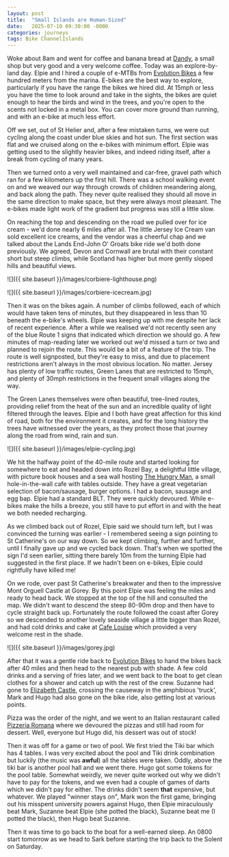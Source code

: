 ```yaml
---
layout: post
title:  "Small Islands are Human-Sized"
date:   2025-07-10 09:30:00 -0000
categories: journeys
tags: Bike ChannelIslands
---
```


Woke about 8am and went for coffee and banana bread at [Dandy][ddy], a small shop but very good and a very welcome coffee. Today was an explore-by-land day. Elpie and I hired a couple of e-MTBs from [Evolution Bikes][eb] a few hundred meters from the marina. E-bikes are the best way to explore, particularly if you have the range the bikes we hired did. At 15mph or less you have the time to look around and take in the sights, the bikes are quiet enough to hear the birds and wind in the trees, and you're open to the scents not locked in a metal box. You can cover more ground than running, and with an e-bike at much less effort.

Off we set, out of St Helier and, after a few mistaken turns, we were out cycling along the coast under blue skies and hot sun. The first section was flat and we cruised along on the e-bikes with minimum effort. Elpie was getting used to the slightly heavier bikes, and indeed riding itself, after a break from cycling of many years.

Then we turned onto a very well maintained and car-free, gravel path which ran for a few kilometers up the first hill. There was a school walking event on and we weaved our way through crowds of children meandering along, and back along the path. They never quite realised they should all move in the same direction to make space, but they were always most pleasant. The e-bikes made light work of the gradient but progress was still a little slow.

On reaching the top and descending on the road we pulled over for ice cream - we'd done nearly 6 miles after all. The little Jersey Ice Cream van sold excellent ice creams, and the vendor was a cheerful chap and we talked about the Lands End-John O' Groats bike ride we'd both done previously. We agreed, Devon and Cornwall are brutal with their constant short but steep climbs, while Scotland has higher but more gently sloped hills and beautiful views.

![]({{ site.baseurl }}/images/corbiere-lighthouse.png)

![]({{ site.baseurl }}/images/corbiere-icecream.jpg)

Then it was on the bikes again. A number of climbs followed, each of which would have taken tens of minutes, but they disappeared in less than 10 beneath the e-bike's wheels. Elpie was keeping up with me despite her lack of recent experience. After a while we realised we'd not recently seen any of the blue Route 1 signs that indicated which direction we should go. A few minutes of map-reading later we worked out we'd missed a turn or two and planned to rejoin the route. This would be a bit of a feature of the trip. The route is well signposted, but they're easy to miss, and due to placement restrictions aren't always in the most obvious location. No matter. Jersey has plenty of low traffic routes, Green Lanes that are restricted to 15mph, and plenty of 30mph restrictions in the frequent small villages along the way.

The Green Lanes themselves were often beautiful, tree-lined routes, providing relief from the heat of the sun and an incredible quality of light filtered through the leaves. Elpie and I both have great affection for this kind of road, both for the environment it creates, and for the long history the trees have witnessed over the years, as they protect those that journey along the road from wind, rain and sun.

![]({{ site.baseurl }}/images/elpie-cycling.jpg)

We hit the halfway point of the 40-mile route and started looking for somewhere to eat and headed down into Rozel Bay, a delightful little village, with picture book houses and a sea wall hosting [The Hungry Man][thm], a small hole-in-the-wall cafe with tables outside. They have a great vegetarian selection of bacon/sausage, burger options. I had a bacon, sausage and egg bap. Elpie had a standard BLT. They were quickly devoured. While e-bikes make the hills a breeze, you still have to put effort in and with the heat we both needed recharging.

As we climbed back out of Rozel, Elpie said we should turn left, but I was convinced the turning was earlier - I remembered seeing a sign pointing to St Catherine's on our way down. So we kept climbing, further and further, until I finally gave up and we cycled back down. That's when we spotted the sign I'd seen earlier, sitting there barely 10m from the turning Elpie had suggested in the first place. If we hadn't been on e-bikes, Elpie could rightfully have killed me!

On we rode, over past St Catherine's breakwater and then to the impressive Mont Orguell Castle at Gorey. By this point Elpie was feeling the miles and ready to head back. We stopped at the top of the hill and consulted the map. We didn't want to descend the steep 80-90m drop and then have to cycle straight back up. Fortunately the route followed the coast after Gorey so we descended to another lovely seaside village a little bigger than Rozel, and had cold drinks and cake at [Cafe Louise][lou] which provided a very welcome rest in the shade.

![]({{ site.baseurl }}/images/gorey.jpg)

After that it was a gentle ride back to [Evolution Bikes][eb] to hand the bikes back after 40 miles and then head to the nearest pub with shade. A few cold drinks and a serving of fries later, and we went back to the boat to get clean clothes for a shower and catch up with the rest of the crew. Suzanne had gone to [Elizabeth Castle][ec], crossing the causeway in the amphibious 'truck', Mark and Hugo had also gone on the bike ride, also getting lost at various points.

Pizza was the order of the night, and we went to an Italian restaurant called [Pizzeria Romana][piz] where we devoured the pizzas and still had room for dessert. Well, everyone but Hugo did, his dessert was out of stock!

Then it was off for a game or two of pool. We first tried the Tiki bar which has 4 tables. I was very excited about the pool and Tiki drink combination but luckily (the music was **awful**) all the tables were taken. Oddly, above the tiki bar is another pool hall and we went there. Hugo got some tokens for the pool table. Somewhat weirdly, we never quite worked out why we didn't have to pay for the tokens, and we even had a couple of games of darts which we didn't pay for either. The drinks didn't seem **that** expensive, but whatever. We played "winner stays on",  Mark won the first game, bringing out his misspent university powers against Hugo, then Elpie miraculously beat Mark, Suzanne beat Elpie (she potted the black), Suzanne beat me (I potted the black), then Hugo beat Suzanne.

Then it was time to go back to the boat for a well-earned sleep. An 0800 start tomorrow as we head to Sark before starting the trip back to the Solent on Saturday.

[ddy]: https://dandycoffeeshop.com/
[lou]: https://www.tripadvisor.co.uk/Restaurant_Review-g551614-d2146679-Reviews-Cafe_Louise-St_Martin_Jersey_Channel_Islands.html
[eb]: https://www.evolution-cycles.je
[ec]:https://www.jerseyheritage.org/visit/places-to-visit/elizabeth-castle/
[thm]: https://thehungryman.je/
[piz]: https://www.tripadvisor.co.uk/Restaurant_Review-g551613-d1175794-Reviews-Pizzeria_Romana-St_Helier_Jersey_Channel_Islands.html